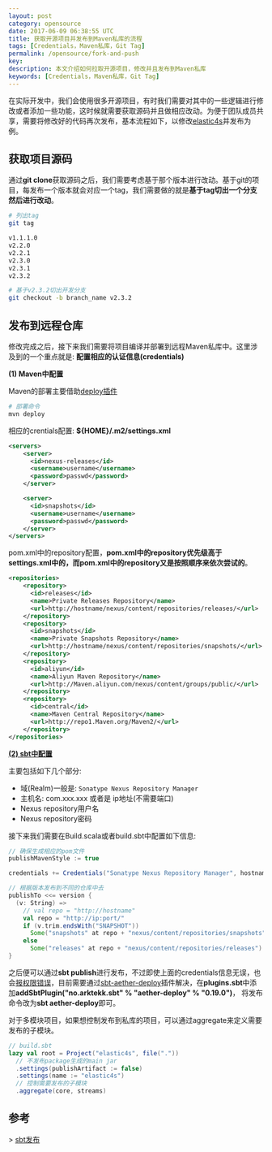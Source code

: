 ```yaml
---
layout: post
category: opensource
date: 2017-06-09 06:38:55 UTC
title: 获取开源项目并发布到Maven私库的流程
tags: [Credentials，Maven私库，Git Tag]
permalink: /opensource/fork-and-push
key: 
description: 本文介绍如何拉取开源项目，修改并且发布到Maven私库
keywords: [Credentials，Maven私库，Git Tag]
---
```


在实际开发中，我们会使用很多开源项目，有时我们需要对其中的一些逻辑进行修改或者添加一些功能，这时候就需要获取源码并且做相应改动。为便于团队成员共享，需要将修改好的代码再次发布，基本流程如下，以修改[elastic4s](https://github.com/sksamuel/elastic4s)并发布为例。

## 获取项目源码

通过**git clone**获取源码之后，我们需要考虑基于那个版本进行改动。基于git的项目，每发布一个版本就会对应一个tag，我们需要做的就是<b class="highlight">基于tag切出一个分支然后进行改动</b>。

```bash
# 列出tag
git tag

v1.1.1.0
v2.2.0
v2.2.1
v2.3.0
v2.3.1
v2.3.2

# 基于v2.3.2切出开发分支
git checkout -b branch_name v2.3.2
```

## 发布到远程仓库

修改完成之后，接下来我们需要将项目编译并部署到远程Maven私库中。这里涉及到的一个重点就是: <b class="highlight">配置相应的认证信息(credentials)</b>

<b class="highlight">(1) Maven中配置</b>

Maven的部署主要借助[deploy插件](http://maven.apache.org/plugins/maven-deploy-plugin/)

```bash
# 部署命令
mvn deploy
```

相应的crentials配置: **${HOME}/.m2/settings.xml**

```xml
<servers>
    <server>
      <id>nexus-releases</id>
      <username>username</username>
      <password>passwd</password>
    </server>

    <server>
      <id>snapshots</id>
      <username>username</username>
      <password>passwd</password>
    </server>
</servers>
```

pom.xml中的repository配置，**pom.xml中的repository优先级高于settings.xml中的，而pom.xml中的repository又是按照顺序来依次尝试的**。

```xml
<repositories>
    <repository>
      <id>releases</id>
      <name>Private Releases Repository</name>
      <url>http://hostname/nexus/content/repositories/releases/</url>
    </repository>
    <repository>
      <id>snapshots</id>
      <name>Private Snapshots Repository</name>
      <url>http://hostname/nexus/content/repositories/snapshots/</url>
    </repository>
    <repository>
      <id>aliyun</id>
      <name>Aliyun Maven Repository</name>
      <url>http://Maven.aliyun.com/nexus/content/groups/public/</url>
    </repository>
    <repository>
      <id>central</id>
      <name>Maven Central Repository</name>
      <url>http://repo1.Maven.org/Maven2/</url>
    </repository>
</repositories>
```

<b class="highlight">[(2) sbt中配置](http://www.scala-sbt.org/0.13/docs/Publishing.html)</b>

主要包括如下几个部分:

<ul class="item">
    <li>域(Realm)一般是: <code>Sonatype Nexus Repository Manager</code></li>
    <li>主机名: com.xxx.xxx 或者是 ip地址(不需要端口)</li>
    <li>Nexus repository用户名</li>
    <li>Nexus repository密码</li>
</ul>

接下来我们需要在Build.scala或者build.sbt中配置如下信息:

```scala
// 确保生成相应的pom文件
publishMavenStyle := true

credentials += Credentials("Sonatype Nexus Repository Manager", hostname, username, passwd)

// 根据版本发布到不同的仓库中去
publishTo <<= version {
  (v: String) =>
    // val repo = "http://hostname"
    val repo = "http://ip:port/"
    if (v.trim.endsWith("SNAPSHOT"))
      Some("snapshots" at repo + "nexus/content/repositories/snapshots")
    else
      Some("releases" at repo + "nexus/content/repositories/releases")
}
```

之后便可以通过**sbt publish**进行发布，不过即使上面的credentials信息无误，也会[报权限错误](https://stackoverflow.com/questions/16425639/sbt-publish-to-corporate-nexus-repository-unauthorized)，目前需要通过[sbt-aether-deploy](https://github.com/arktekk/sbt-aether-deploy)插件解决，在**plugins.sbt**中添加**addSbtPlugin("no.arktekk.sbt" % "aether-deploy" % "0.19.0")**，
将发布命令改为**sbt aether-deploy**即可。

对于多模块项目，如果想控制发布到私库的项目，可以通过aggregate来定义需要发布的子模块。

```scala
// build.sbt
lazy val root = Project("elastic4s", file("."))
  // 不发布package生成的main jar
  .settings(publishArtifact := false)
  .settings(name := "elastic4s")
  // 控制需要发布的子模块
  .aggregate(core, streams)
```

## 参考

\> [sbt发布](http://www.scala-sbt.org/0.13/docs/Publishing.html)



